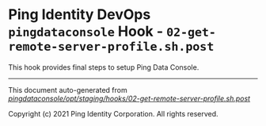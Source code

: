 
# Ping Identity DevOps `pingdataconsole` Hook - `02-get-remote-server-profile.sh.post`
 This hook provides final steps to setup Ping Data Console.

---
This document auto-generated from _[pingdataconsole/opt/staging/hooks/02-get-remote-server-profile.sh.post](https://github.com/pingidentity/pingidentity-docker-builds/blob/master/pingdataconsole/opt/staging/hooks/02-get-remote-server-profile.sh.post)_

Copyright (c) 2021 Ping Identity Corporation. All rights reserved.
